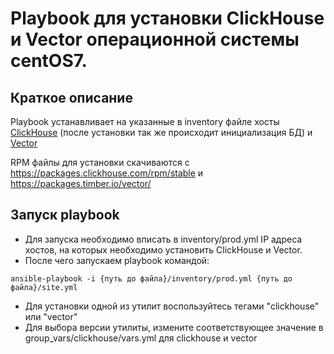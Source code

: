 # Playbook для установки  ClickHouse и Vector операционной системы centOS7.

## Краткое описание
Playbook устанавливает на указанные в inventory файле хосты [ClickHouse](https://www.youtube.com/watch?v=fjTNS2zkeBs) (после установки так же происходит инициализация БД) и [Vector](https://www.youtube.com/watch?v=CgEhyffisLY)

RPM файлы для установки скачиваются с https://packages.clickhouse.com/rpm/stable и https://packages.timber.io/vector/


## Запуск playbook

- Для запуска необходимо вписать в inventory/prod.yml IP адреса хостов, на которых необходимо установить ClickHouse и Vector.
- После чего запускаем playbook командой:
```
ansible-playbook -i {путь до файла}/inventory/prod.yml {путь до файла}/site.yml
```
- Для установки одной из утилит воспользуйтесь тегами "clickhouse" или "vector"
- Для выбора версии утилиты, измените соответствующее значение в group_vars/clickhouse/vars.yml для clickhouse и vector